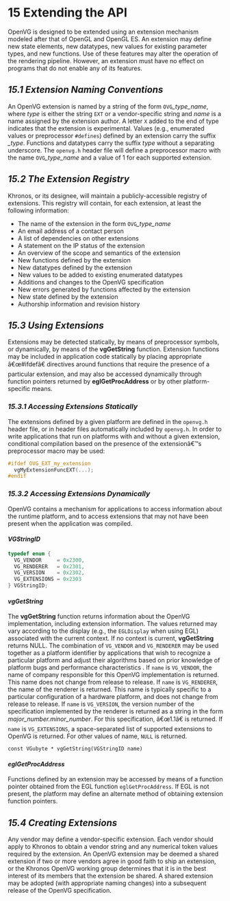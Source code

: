 #  15 Extending the API <a name="chapter15"> </a> <a name="Extending_the_API"> </a>

OpenVG is designed to be extended using an extension mechanism modeled after that of OpenGL and OpenGL ES. An extension may define new state elements, new datatypes, new values for existing parameter types, and new functions. Use of these features may alter the operation of the rendering pipeline. However, an extension must have no effect on programs that do not enable any of its features.

## _15.1 Extension Naming Conventions_ <a name="Extension_Naming_Conventions"> </a>
An OpenVG extension is named by a string of the form `OVG`_\_type_name_, where _type_ is either the string `EXT` or a vendor-specific string and _name_ is a name assigned by the extension author. A letter `X` added to the end of type indicates that the extension is experimental.
Values (e.g., enumerated values or preprocessor `#defines`) defined by an extension carry the suffix _\_type_. Functions and datatypes carry the suffix _type_ without a separating underscore.
The `openvg.h` header file will define a preprocessor macro with the name `OVG`_\_type_name_ and a value of 1 for each supported extension.

## _15.2 The Extension Registry_ <a name="The_Extension_Registry"> </a>
Khronos, or its designee, will maintain a publicly-accessible registry of extensions. This registry will contain, for each extension, at least the following information:
* The name of the extension in the form `OVG`_\_type_name_
* An email address of a contact person
* A list of dependencies on other extensions
* A statement on the IP status of the extension
* An overview of the scope and semantics of the extension
* New functions defined by the extension
* New datatypes defined by the extension
* New values to be added to existing enumerated datatypes
* Additions and changes to the OpenVG specification
* New errors generated by functions affected by the extension
* New state defined by the extension
* Authorship information and revision history

## _15.3 Using Extensions_ <a name="Using_Extensions"> </a>
Extensions may be detected statically, by means of preprocessor symbols, or dynamically, by means of the **vgGetString** function. Extension functions may be included in application code statically by placing appropriate â€œ#ifdefâ€ directives around functions that require the presence of a particular extension, and may also be accessed dynamically through function pointers returned by **eglGetProcAddress** or by other platform-specific means.

### _15.3.1 Accessing Extensions Statically_ <a name="Accessing_Extensions_Statically"> </a>
The extensions defined by a given platform are defined in the `openvg.h` header file, or in header files automatically included by `openvg.h`. In order to write applications that run on platforms with and without a given extension, conditional compilation based on the presence of the extensionâ€™s preprocessor macro may be used:
```C
#ifdef OVG_EXT_my_extension
  vgMyExtensionFuncEXT(...);
#endif
```

### _15.3.2 Accessing Extensions Dynamically_ <a name="Accessing_Extensions_Dynamically"> </a>
OpenVG contains a mechanism for applications to access information about the runtime platform, and to access extensions that may not have been present when the application was compiled.

#### _VGStringID_ <a name="VGStringID"> </a>
```C
typedef enum {
  VG_VENDOR     = 0x2300,
  VG_RENDERER   = 0x2301,
  VG_VERSION    = 0x2302,
  VG_EXTENSIONS = 0x2303
} VGStringID;
```

#### _vgGetString_ <a name="vgGetString"> </a>
The **vgGetString** function returns information about the OpenVG implementation, including extension information. The values returned may vary according to the display (e.g., the `EGLDisplay` when using EGL) associated with the current context. If no context is current, **vgGetString** returns NULL.
The combination of `VG_VENDOR` and `VG_RENDERER` may be used together as a platform identifier by applications that wish to recognize a particular platform and adjust their algorithms based on prior knowledge of platform bugs and performance characteristics .
If `name` is `VG_VENDOR`, the name of company responsible for this OpenVG implementation is returned. This name does not change from release to release.
If `name` is `VG_RENDERER`, the name of the renderer is returned. This name is typically specific to a particular configuration of a hardware platform, and does not change from release to release.
If `name` is `VG_VERSION`, the version number of the specification implemented by the renderer is returned as a string in the form _major_number.minor_number_. For this specification, â€œ1.1â€ is returned.
If `name` is `VG_EXTENSIONS`, a space-separated list of supported extensions to OpenVG is returned.
For other values of name, `NULL` is returned.
``````
const VGubyte * vgGetString(VGStringID name)
``````

#### _eglGetProcAddress_ <a name="eglGetProcAddress"> </a>
Functions defined by an extension may be accessed by means of a function pointer obtained from the EGL function `eglGetProcAddress`. If EGL is not present, the platform may define an alternate method of obtaining extension function pointers.

## _15.4 Creating Extensions_ <a name="Creating_Extensions"> </a>
Any vendor may define a vendor-specific extension. Each vendor should apply to Khronos to obtain a vendor string and any numerical token values required by the extension.
An OpenVG extension may be deemed a shared extension if two or more vendors agree in good faith to ship an extension, or the Khronos OpenVG working group determines that it is in the best interest of its members that the extension be shared. A shared extension may be adopted (with appropriate naming changes) into a subsequent release of the OpenVG specification.

<div style="page-break-after: always;"> </div>


